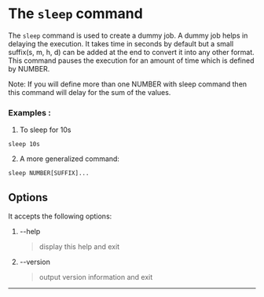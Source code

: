 # The `sleep` command

The `sleep` command is used to create a dummy job. A dummy job helps in delaying the execution. It takes time in seconds by default but a small suffix(s, m, h, d) can be added at the end to convert it into any other format. This command pauses the execution for an amount of time which is defined by NUMBER.

Note: If you will define more than one NUMBER with sleep command then this command will delay for the sum of the values.


### Examples :

1. To sleep for 10s

```
sleep 10s
```  

2. A more generalized command:

```
sleep NUMBER[SUFFIX]...
```

## Options
 It accepts the following options:
  
1.   --help
	   > display this help and exit
2.  --version
	 >  output version information and exit


---

